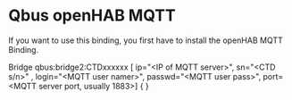 # Qbus openHAB MQTT

If you want to use this binding, you first have to install the openHAB MQTT Binding.

Bridge qbus:bridge2:CTDxxxxxx [ ip="\<IP of MQTT server\>", sn="<CTD s/n>" , login="\<MQTT user namer\>", passwd="\<MQTT user pass\>", port=<MQTT server port, usually 1883>] {
}
